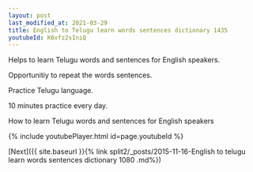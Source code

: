 ```yaml
---
layout: post
last_modified_at: 2021-03-29
title: English to Telugu learn words sentences dictionary 1435 
youtubeId: K6vfz2sIniQ
---
```

 
 
Helps to learn Telugu words and sentences for English speakers.

Opportunitiy to repeat the words sentences. 

Practice Telugu language. 
 
10 minutes practice every day. 
 
How to learn Telugu words and sentences for English speakers 
 
{% include youtubePlayer.html id=page.youtubeId %}
 
 
[Next]({{ site.baseurl }}{% link  split2/_posts/2015-11-16-English to telugu learn words sentences dictionary 1080 .md%})
 
